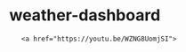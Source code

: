 # weather-dashboard

```Help from Jonah Lawrence's YouTube Video "Build a Weather App with HTML, CSS & JavaScript"
   <a href="https://youtu.be/WZNG8UomjSI">
```
